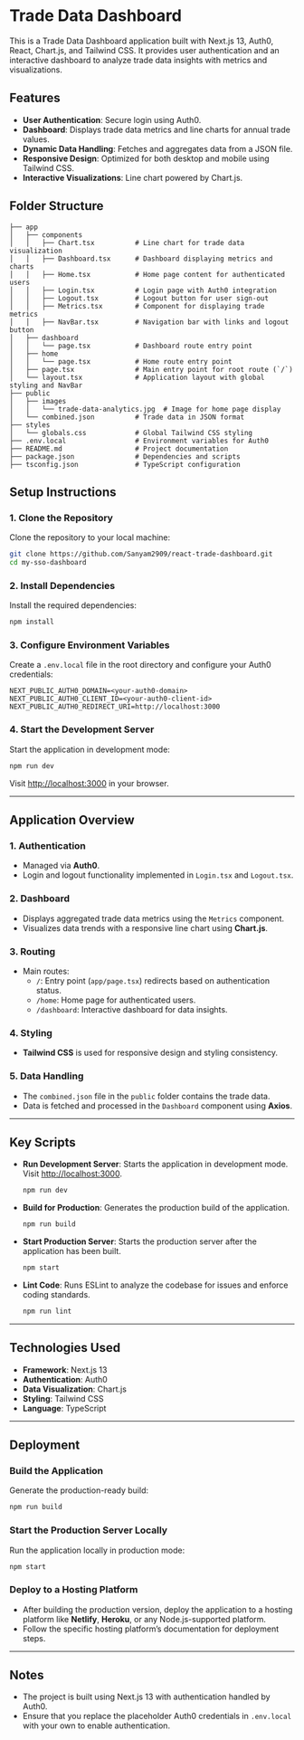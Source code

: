 
# Trade Data Dashboard

This is a Trade Data Dashboard application built with Next.js 13, Auth0, React, Chart.js, and Tailwind CSS. It provides user authentication and an interactive dashboard to analyze trade data insights with metrics and visualizations.

## Features
- **User Authentication**: Secure login using Auth0.
- **Dashboard**: Displays trade data metrics and line charts for annual trade values.
- **Dynamic Data Handling**: Fetches and aggregates data from a JSON file.
- **Responsive Design**: Optimized for both desktop and mobile using Tailwind CSS.
- **Interactive Visualizations**: Line chart powered by Chart.js.

## Folder Structure

```
├── app
│   ├── components
│   │   ├── Chart.tsx          # Line chart for trade data visualization
│   │   ├── Dashboard.tsx      # Dashboard displaying metrics and charts
│   │   ├── Home.tsx           # Home page content for authenticated users
│   │   ├── Login.tsx          # Login page with Auth0 integration
│   │   ├── Logout.tsx         # Logout button for user sign-out
│   │   ├── Metrics.tsx        # Component for displaying trade metrics
│   │   ├── NavBar.tsx         # Navigation bar with links and logout button
│   ├── dashboard
│   │   └── page.tsx           # Dashboard route entry point
│   ├── home
│   │   └── page.tsx           # Home route entry point
│   ├── page.tsx               # Main entry point for root route (`/`)
│   └── layout.tsx             # Application layout with global styling and NavBar
├── public
│   ├── images
│   │   └── trade-data-analytics.jpg  # Image for home page display
│   └── combined.json          # Trade data in JSON format
├── styles
│   └── globals.css            # Global Tailwind CSS styling
├── .env.local                 # Environment variables for Auth0
├── README.md                  # Project documentation
├── package.json               # Dependencies and scripts
├── tsconfig.json              # TypeScript configuration
```

## Setup Instructions

### 1. Clone the Repository
Clone the repository to your local machine:
```bash
git clone https://github.com/Sanyam2909/react-trade-dashboard.git
cd my-sso-dashboard
```

### 2. Install Dependencies
Install the required dependencies:
```bash
npm install
```

### 3. Configure Environment Variables
Create a `.env.local` file in the root directory and configure your Auth0 credentials:
```env
NEXT_PUBLIC_AUTH0_DOMAIN=<your-auth0-domain>
NEXT_PUBLIC_AUTH0_CLIENT_ID=<your-auth0-client-id>
NEXT_PUBLIC_AUTH0_REDIRECT_URI=http://localhost:3000
```

### 4. Start the Development Server
Start the application in development mode:
```bash
npm run dev
```
Visit [http://localhost:3000](http://localhost:3000) in your browser.

---

## Application Overview

### 1. Authentication
- Managed via **Auth0**.
- Login and logout functionality implemented in `Login.tsx` and `Logout.tsx`.

### 2. Dashboard
- Displays aggregated trade data metrics using the `Metrics` component.
- Visualizes data trends with a responsive line chart using **Chart.js**.

### 3. Routing
- Main routes:
  - `/`: Entry point (`app/page.tsx`) redirects based on authentication status.
  - `/home`: Home page for authenticated users.
  - `/dashboard`: Interactive dashboard for data insights.

### 4. Styling
- **Tailwind CSS** is used for responsive design and styling consistency.

### 5. Data Handling
- The `combined.json` file in the `public` folder contains the trade data.
- Data is fetched and processed in the `Dashboard` component using **Axios**.

---

## Key Scripts

- **Run Development Server**: Starts the application in development mode. Visit [http://localhost:3000](http://localhost:3000).
  ```bash
  npm run dev
  ```

- **Build for Production**: Generates the production build of the application.
  ```bash
  npm run build
  ```

- **Start Production Server**: Starts the production server after the application has been built.
  ```bash
  npm start
  ```

- **Lint Code**: Runs ESLint to analyze the codebase for issues and enforce coding standards.
  ```bash
  npm run lint
  ```

---

## Technologies Used

- **Framework**: Next.js 13
- **Authentication**: Auth0
- **Data Visualization**: Chart.js
- **Styling**: Tailwind CSS
- **Language**: TypeScript

---

## Deployment

### Build the Application
Generate the production-ready build:
```bash
npm run build
```

### Start the Production Server Locally
Run the application locally in production mode:
```bash
npm start
```

### Deploy to a Hosting Platform
- After building the production version, deploy the application to a hosting platform like **Netlify**, **Heroku**, or any Node.js-supported platform.
- Follow the specific hosting platform’s documentation for deployment steps.

---

## Notes

- The project is built using Next.js 13 with authentication handled by Auth0.
- Ensure that you replace the placeholder Auth0 credentials in `.env.local` with your own to enable authentication.

